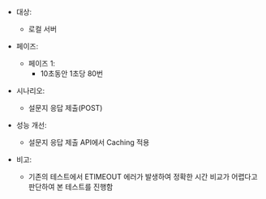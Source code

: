 - 대상:

  - 로컬 서버

- 페이즈:

  - 페이즈 1:
    - 10초동안 1초당 80번

- 시나리오:

  - 설문지 응답 제출(POST)

- 성능 개선:

  - 설문지 응답 제출 API에서 Caching 적용

- 비고:

  - 기존의 테스트에서 ETIMEOUT 에러가 발생하여 정확한 시간 비교가 어렵다고 판단하여 본 테스트를 진행함
